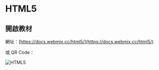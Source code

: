 # HTML5

## 開啟教材

網址：[https://docs.webmix.cc/html5/](https://docs.webmix.cc/html5/)

或 QR Code：

![HTML5](.gitbook/assets/html5\_qrcode.png)
